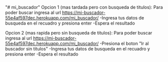 "# mi_buscador" 
Opcion 1 (mas tardada pero con busqueda de titulos):
Para poder buscar ingresa al url https://mi-buscador-55e4af597dec.herokuapp.com/mi_buscador/
-Ingresa tus datos de busqueda en el recuadro y presiona enter
-Espera el resultado

Opcion 2 (mas rapida pero sin busqueda de titulos):
Para poder buscar ingresa al url https://mi-buscador-55e4af597dec.herokuapp.com/mi_buscador/
-Presiona el boton "Ir al buscador sin titulos"
-Ingresa tus datos de busqueda en el recuadro y presiona enter
-Espera el resultado